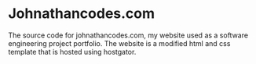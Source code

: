 # Johnathancodes.com 
The source code for johnathancodes.com, my website used as a software engineering project portfolio.
The website is a modified html and css template that is hosted using hostgator.
